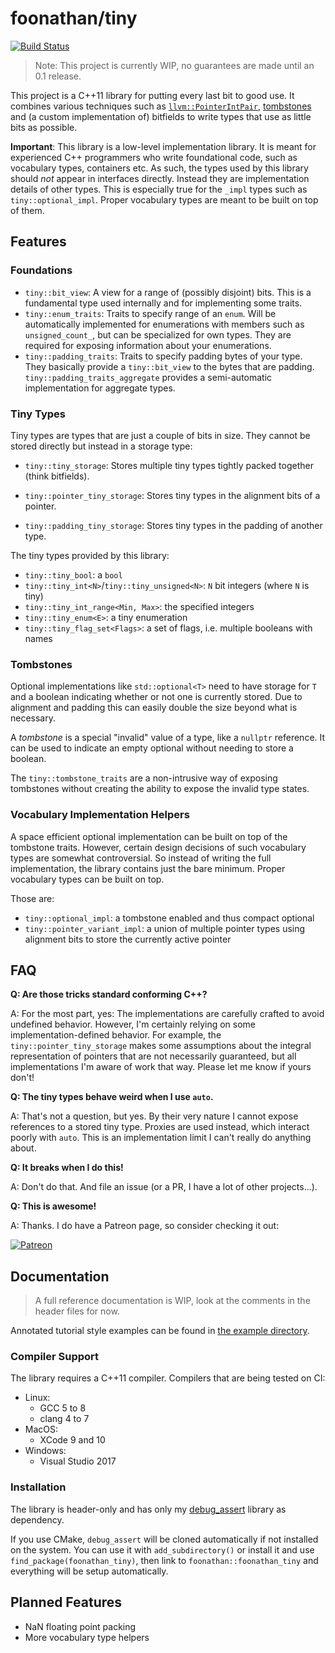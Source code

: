 # foonathan/tiny

[![Build Status](https://dev.azure.com/foonathan/tiny/_apis/build/status/foonathan.tiny)](https://dev.azure.com/foonathan/tiny/_build/latest?definitionId=3)

> Note: This project is currently WIP, no guarantees are made until an 0.1 release.

This project is a C++11 library for putting every last bit to good use.
It combines various techniques such as [`llvm::PointerIntPair`](http://llvm.org/doxygen/classllvm_1_1PointerIntPair.html), [tombstones](https://youtu.be/MWBfmmg8-Yo?t=2466) and (a custom implementation of) bitfields to write types that use as little bits as possible.

**Important**: This library is a low-level implementation library.
It is meant for experienced C++ programmers who write foundational code, such as vocabulary types, containers etc.
As such, the types used by this library should *not* appear in interfaces directly.
Instead they are implementation details of other types.
This is especially true for the `_impl` types such as `tiny::optional_impl`.
Proper vocabulary types are meant to be built on top of them.

## Features

### Foundations

* `tiny::bit_view`: A view for a range of (possibly disjoint) bits.
  This is a fundamental type used internally and for implementing some traits.
* `tiny::enum_traits`: Traits to specify range of an `enum`.
  Will be automatically implemented for enumerations with members such as `unsigned_count_`,
  but can be specialized for own types.
  They are required for exposing information about your enumerations.
* `tiny::padding_traits`: Traits to specify padding bytes of your type.
  They basically provide a `tiny::bit_view` to the bytes that are padding.
  `tiny::padding_traits_aggregate` provides a semi-automatic implementation for aggregate types.

### Tiny Types

Tiny types are types that are just a couple of bits in size.
They cannot be stored directly but instead in a storage type:

* `tiny::tiny_storage`: Stores multiple tiny types tightly packed together (think bitfields).

* `tiny::pointer_tiny_storage`: Stores tiny types in the alignment bits of a pointer.

* `tiny::padding_tiny_storage`: Stores tiny types in the padding of another type.

The tiny types provided by this library:

* `tiny::tiny_bool`: a `bool`
* `tiny::tiny_int<N>`/`tiny::tiny_unsigned<N>`: `N` bit integers (where `N` is tiny)
* `tiny::tiny_int_range<Min, Max>`: the specified integers
* `tiny::tiny_enum<E>`: a tiny enumeration
* `tiny::tiny_flag_set<Flags>`: a set of flags, i.e. multiple booleans with names

### Tombstones

Optional implementations like `std::optional<T>` need to have storage for `T` and a boolean indicating whether or not one is currently stored.
Due to alignment and padding this can easily double the size beyond what is necessary.

A *tombstone* is a special "invalid" value of a type, like a `nullptr` reference.
It can be used to indicate an empty optional without needing to store a boolean.

The `tiny::tombstone_traits` are a non-intrusive way of exposing tombstones without creating the ability to expose the invalid type states.

### Vocabulary Implementation Helpers

A space efficient optional implementation can be built on top of the tombstone traits.
However, certain design decisions of such vocabulary types are somewhat controversial.
So instead of writing the full implementation, the library contains just the bare minimum.
Proper vocabulary types can be built on top.

Those are:

* `tiny::optional_impl`: a tombstone enabled and thus compact optional
* `tiny::pointer_variant_impl`: a union of multiple pointer types using alignment bits to store the currently active pointer

## FAQ

**Q: Are those tricks standard conforming C++?**

A: For the most part, yes:
The implementations are carefully crafted to avoid undefined behavior.
However, I'm certainly relying on some implementation-defined behavior.
For example, the `tiny::pointer_tiny_storage` makes some assumptions about the integral representation of pointers that are not necessarily guaranteed,
but all implementations I'm aware of work that way.
Please let me know if yours don't!

**Q: The tiny types behave weird when I use `auto`.**

A: That's not a question, but yes.
By their very nature I cannot expose references to a stored tiny type.
Proxies are used instead, which interact poorly with `auto`.
This is an implementation limit I can't really do anything about.

**Q: It breaks when I do this!**

A: Don't do that. And file an issue (or a PR, I have a lot of other projects...).

**Q: This is awesome!**

A: Thanks. I do have a Patreon page, so consider checking it out:

[![Patreon](https://c5.patreon.com/external/logo/become_a_patron_button.png)](https://patreon.com/foonathan)

## Documentation

> A full reference documentation is WIP, look at the comments in the header files for now.

Annotated tutorial style examples can be found in [the example directory](example/).

### Compiler Support

The library requires a C++11 compiler.
Compilers that are being tested on CI:

* Linux:
    * GCC 5 to 8
    * clang 4 to 7
* MacOS:
    * XCode 9 and 10
* Windows:
    * Visual Studio 2017

### Installation

The library is header-only and has only my [debug_assert](https://github.com/foonathan/debug_assert) library as dependency.

If you use CMake, `debug_assert` will be cloned automatically if not installed on the system.
You can use it with `add_subdirectory()` or install it and use `find_package(foonathan_tiny)`,
then link to `foonathan::foonathan_tiny` and everything will be setup automatically.

## Planned Features

* NaN floating point packing
* More vocabulary type helpers
